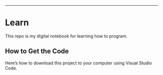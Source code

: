 ---

# Learn

This repo is my digital notebook for learning how to program.

## How to Get the Code

Here’s how to download this project to your computer using Visual Studio Code.
